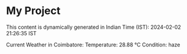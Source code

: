 # My Project

This content is dynamically generated in Indian Time (IST): 2024-02-02 21:26:35 IST


Current Weather in Coimbatore:
Temperature: 28.88 °C
Condition: haze
